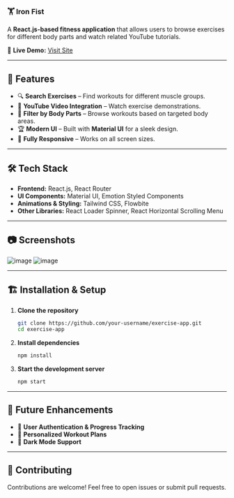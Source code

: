 ### **🏋️ Iron Fist**  

A **React.js-based fitness application** that allows users to browse exercises for different body parts and watch related YouTube tutorials.  

🔗 **Live Demo:** [Visit Site](https://iron-fist.netlify.app/)  

---

## 🚀 Features  
- 🔍 **Search Exercises** – Find workouts for different muscle groups.  
- 🎥 **YouTube Video Integration** – Watch exercise demonstrations.  
- 📌 **Filter by Body Parts** – Browse workouts based on targeted body areas.  
- 🏆 **Modern UI** – Built with **Material UI** for a sleek design.  
- 📱 **Fully Responsive** – Works on all screen sizes.  

---

## 🛠 Tech Stack  
- **Frontend:** React.js, React Router  
- **UI Components:** Material UI, Emotion Styled Components  
- **Animations & Styling:** Tailwind CSS, Flowbite  
- **Other Libraries:** React Loader Spinner, React Horizontal Scrolling Menu  

---

## 📷 Screenshots  
![image](https://github.com/user-attachments/assets/fa4f9de6-6a42-4a86-8fce-d262b7d51214)
![image](https://github.com/user-attachments/assets/4ebb989e-e2f0-43ff-9fe0-1758082d525e)

---

## 🏗 Installation & Setup  
1. **Clone the repository**  
   ```sh
   git clone https://github.com/your-username/exercise-app.git
   cd exercise-app
   ```  
2. **Install dependencies**  
   ```sh
   npm install
   ```  
3. **Start the development server**  
   ```sh
   npm start
   ```  

---

## 📌 Future Enhancements  
- 🔹 **User Authentication & Progress Tracking**  
- 🔹 **Personalized Workout Plans**  
- 🔹 **Dark Mode Support**  

---

## 🤝 Contributing  
Contributions are welcome! Feel free to open issues or submit pull requests.  
